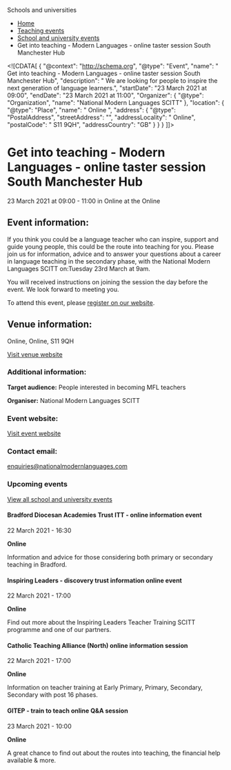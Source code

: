 Schools and universities

*   [Home](/)
*   [Teaching events](/teaching-events)
*   [School and university events](/teaching-events/training-provider-events)
*   Get into teaching - Modern Languages - online taster session South Manchester Hub

<!\[CDATA\[ { "@context": "http://schema.org", "@type": "Event", "name": " Get into teaching - Modern Languages - online taster session South Manchester Hub", "description": " We are looking for people to inspire the next generation of language learners.", "startDate": "23 March 2021 at 09:00", "endDate": "23 March 2021 at 11:00", "Organizer": { "@type": "Organization", "name": "National Modern Languages SCITT" }, "location": { "@type": "Place", "name": " Online ", "address": { "@type": "PostalAddress", "streetAddress": "", "addressLocality": " Online", "postalCode": " S11 9QH", "addressCountry": "GB" } } } \]\]>

Get into teaching - Modern Languages - online taster session South Manchester Hub
=================================================================================

23 March 2021 at 09:00 - 11:00 in Online at the Online

Event information:
------------------

If you think you could be a language teacher who can inspire, support and guide young people, this could be the route into teaching for you. Please join us for information, advice and to answer your questions about a career in language teaching in the secondary phase, with the National Modern Languages SCITT on:Tuesday 23rd March at 9am. 

You will received instructions on joining the session the day before the event. We look forward to meeting you.

To attend this event, please [register on our website](https://www.eventbrite.co.uk/e/get-into-teaching-modern-languages-taster-session-south-manchester-hub-tickets-140299578817).

Venue information:
------------------

Online, Online, S11 9QH

[Visit venue website](https://www.eventbrite.co.uk/e/get-into-teaching-modern-languages-taster-session-south-manchester-hub-tickets-140299578817 "Online")

### Additional information:

**Target audience:** People interested in becoming MFL teachers

**Organiser:** National Modern Languages SCITT

### Event website:

[Visit event website](https://www.eventbrite.co.uk/e/get-into-teaching-modern-languages-taster-session-south-manchester-hub-tickets-140299578817)

### Contact email:

[enquiries@nationalmodernlanguages.com](mailto:enquiries@nationalmodernlanguages.com)

### Upcoming events

[View all school and university events](/teaching-events/training-provider-events)

[](/teaching-events/training-provider-events/210322-bradford-diocesan-academies-trust-itt-online-information-event)

#### Bradford Diocesan Academies Trust ITT - online information event

22 March 2021 - 16:30

**Online**

Information and advice for those considering both primary or secondary teaching in Bradford.

[](/teaching-events/training-provider-events/210322-inspiring-leaders-discovery-trust-information-online-event)

#### Inspiring Leaders - discovery trust information online event

22 March 2021 - 17:00

**Online**

Find out more about the Inspiring Leaders Teacher Training SCITT programme and one of our partners.

[](/teaching-events/training-provider-events/210322-catholic-teaching-alliance-north-online-information-session)

#### Catholic Teaching Alliance (North) online information session

22 March 2021 - 17:00

**Online**

Information on teacher training at Early Primary, Primary, Secondary, Secondary with post 16 phases.

[](/teaching-events/training-provider-events/210323-gitep-train-to-teach-online-qa-session)

#### GITEP - train to teach online Q&A session

23 March 2021 - 10:00

**Online**

A great chance to find out about the routes into teaching, the financial help available & more.